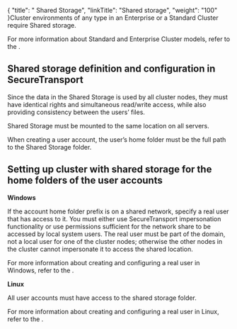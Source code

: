 {
    "title": " Shared Storage",
    "linkTitle": "Shared storage",
    "weight": "100"
}Cluster environments of any type in an Enterprise or a Standard Cluster require Shared storage.

For more information about Standard and Enterprise Cluster models, refer to the .

## Shared storage definition and configuration in SecureTransport

Since the data in the Shared Storage is used by all cluster nodes, they must have identical rights and simultaneous read/write access, while also providing consistency between the users’ files.

Shared Storage must be mounted to the same location on all servers.

When creating a user account, the user’s home folder must be the full path to the Shared Storage folder.

## Setting up cluster with shared storage for the home folders of the user accounts

**Windows**

If the account home folder prefix is on a shared network, specify a real user that has access to it. You must either use SecureTransport impersonation functionality or use permissions sufficient for the network share to be accessed by local system users. The real user must be part of the domain, not a local user for one of the cluster nodes; otherwise the other nodes in the cluster cannot impersonate it to access the shared location.

For more information about creating and configuring a real user in Windows, refer to the .

**Linux**

All user accounts must have access to the shared storage folder.

For more information about creating and configuring a real user in Linux, refer to the .

